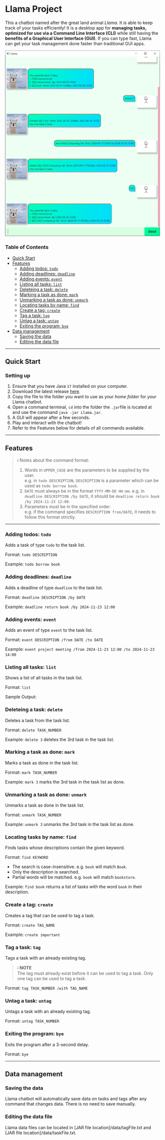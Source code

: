# Llama Project

This a chatbot named after the great land animal _Llama_. It is able to keep track of your tasks efficiently!
It is a desktop app for **managing tasks, optimized for use via a Command Line Interface (CLI)** while still having the 
**benefits of a Graphical User Interface (GUI)**. If you can type fast, Llama can get your task management done faster 
than traditional GUI apps.

![Picture of Llama Application](Ui.png)

### Table of Contents
* [Quick Start](#quick-start)
* [Features](#features)
  * [Adding todos: `todo`](#adding-todos-todo)
  * [Adding deadlines: `deadline`](#adding-deadlines-deadline)
  * [Adding events: `event`](#adding-events-event)
  * [Listing all tasks: `list`](#listing-all-tasks-list)
  * [Deleteing a task: `delete`](#deleteing-a-task-delete)
  * [Marking a task as done: `mark`](#marking-a-task-as-done-mark)
  * [Unmarking a task as done: `unmark`](#unmarking-a-task-as-done-unmark)
  * [Locating tasks by name: `find`](#locating-tasks-by-name-find)
  * [Create a tag: `create`](#create-a-tag-create)
  * [Tag a task: `tag`](#tag-a-task-tag)
  * [Untag a task: `untag`](#untag-a-task-untag)
  * [Exiting the program: `bye`](#exiting-the-program-bye)
* [Data management](#data-management)
  * [Saving the data](#saving-the-data)
  * [Editing the data file](#editing-the-data-file)


---

## Quick Start

### Setting up
1. Ensure that you have Java `17` installed on your computer.
2. Download the latest release [here](https://github.com/bmanara/ip/releases).
3. Copy the file to the folder you want to use as your _home folder_ for your Llama chatbot.
4. Open a command terminal, `cd` into the folder the `.jar`file is located at and use the command `java -jar Llama.jar`.
5. A GUI will appear after a few seconds.
6. Play and interact with the chatbot!
7. Refer to the Features below for details of all commands available.

---
## Features

> ℹ️ Notes about the command format:
> 1. Words in `UPPER_CASE` are the parameters to be supplied by the user.<br>
 e.g. in `todo DESCRIPTION`, `DESCRIPTION` is a parameter which can be used as `todo borrow book`.
> 2. `DATE` must always be in the format `YYYY-MM-DD HH:mm`.
     e.g. in `deadline DESCRIPTION /by DATE`, it should be `deadline return book /by 2024-11-23 12:00`.
> 3. Parameters must be in the specified order.<br>
     e.g. if the command specifies `DESCRIPTION from/DATE`, it needs to follow this format strictly.

---

### Adding todos: `todo`
Adds a task of type `todo` to the task list.

Format: `todo DESCRIPTION`

Example: `todo borrow book`

### Adding deadlines: `deadline`
Adds a deadline of type `deadline` to the task list.

Format: `deadline DESCRIPTION /by DATE`

Example: `deadline return book /by 2024-11-23 12:00`

### Adding events: `event`
Adds an event of type `event` to the task list.

Format: `event DESCRIPTION /from DATE /to DATE`

Example: `event project meeting /from 2024-11-23 12:00 /to 2024-11-23 14:00`

### Listing all tasks: `list`
Shows a list of all tasks in the task list.

Format: `list`

Sample Output: <add screenshot here>

### Deleteing a task: `delete`
Deletes a task from the task list.

Format: `delete TASK_NUMBER`

Example: `delete 3` deletes the 3rd task in the task list. 

### Marking a task as done: `mark`
Marks a task as done in the task list.

Format: `mark TASK_NUMBER`

Example: `mark 3` marks the 3rd task in the task list as done.

### Unmarking a task as done: `unmark`
Unmarks a task as done in the task list.

Format: `unmark TASK_NUMBER`

Example: `unmark 3` unmarks the 3rd task in the task list as done.

### Locating tasks by name: `find`
Finds tasks whose descriptions contain the given keyword.

Format: `find KEYWORD`

- The search is case-insensitive. e.g. `book` will match `Book`.
- Only the description is searched.
- Partial words will be matched. e.g. `book` will match `bookstore`.

Example: `find book` returns a list of tasks with the word `book` in their description.

### Create a tag: `create`
Creates a tag that can be used to tag a task.

Format: `create TAG_NAME`

Example: `create important`

### Tag a task: `tag`
Tags a task with an already existing tag.

> ℹ️ **NOTE**  
> The tag must already exist before it can be used to tag a task.
> Only one tag can be used to tag a task.

Format: `tag TASK_NUMBER /with TAG_NAME`

### Untag a task: `untag`
Untags a task with an already existing tag.

Format: `untag TASK_NUMBER`

### Exiting the program: `bye`
Exits the program after a 3-second delay.

Format: `bye`

---
##  Data management

### Saving the data
Llama chatbot will automatically save data on tasks and tags after any command that changes data. There is no need to save manually.

### Editing the data file
Llama data files can be located in [JAR file location]/data/tagFile.txt and [JAR file location]/data/taskFile.txt. 
